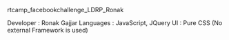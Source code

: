 rtcamp_facebookchallenge_LDRP_Ronak

Developer : Ronak Gajjar
Languages : JavaScript, JQuery
UI : Pure CSS (No external Framework is used)
